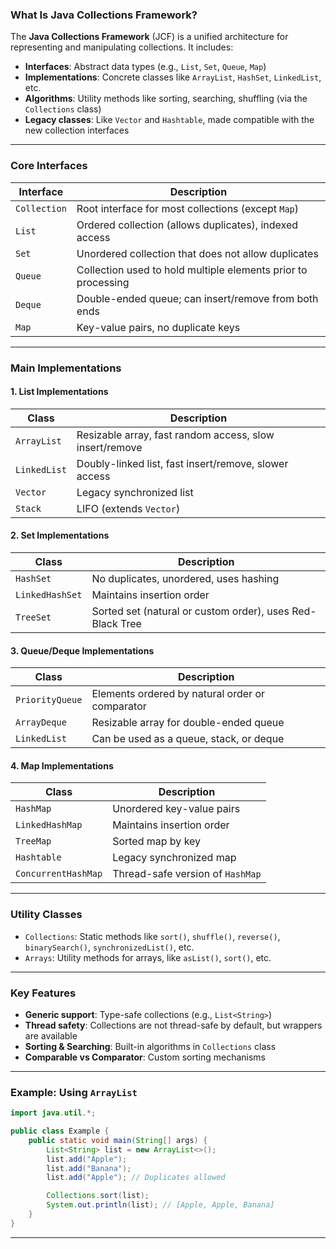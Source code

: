 ### What Is Java Collections Framework?

The **Java Collections Framework** (JCF) is a unified architecture for representing and manipulating collections. It includes:

- **Interfaces**: Abstract data types (e.g., `List`, `Set`, `Queue`, `Map`)
- **Implementations**: Concrete classes like `ArrayList`, `HashSet`, `LinkedList`, etc.
- **Algorithms**: Utility methods like sorting, searching, shuffling (via the `Collections` class)
- **Legacy classes**: Like `Vector` and `Hashtable`, made compatible with the new collection interfaces

---

### Core Interfaces

| Interface    | Description                                                   |
| ------------ | ------------------------------------------------------------- |
| `Collection` | Root interface for most collections (except `Map`)            |
| `List`       | Ordered collection (allows duplicates), indexed access        |
| `Set`        | Unordered collection that does not allow duplicates           |
| `Queue`      | Collection used to hold multiple elements prior to processing |
| `Deque`      | Double-ended queue; can insert/remove from both ends          |
| `Map`        | Key-value pairs, no duplicate keys                            |

---

### Main Implementations

#### 1. **List Implementations**

| Class        | Description                                             |
| ------------ | ------------------------------------------------------- |
| `ArrayList`  | Resizable array, fast random access, slow insert/remove |
| `LinkedList` | Doubly-linked list, fast insert/remove, slower access   |
| `Vector`     | Legacy synchronized list                                |
| `Stack`      | LIFO (extends `Vector`)                                 |

#### 2. **Set Implementations**

| Class           | Description                                               |
| --------------- | --------------------------------------------------------- |
| `HashSet`       | No duplicates, unordered, uses hashing                    |
| `LinkedHashSet` | Maintains insertion order                                 |
| `TreeSet`       | Sorted set (natural or custom order), uses Red-Black Tree |

#### 3. **Queue/Deque Implementations**

| Class           | Description                                     |
| --------------- | ----------------------------------------------- |
| `PriorityQueue` | Elements ordered by natural order or comparator |
| `ArrayDeque`    | Resizable array for double-ended queue          |
| `LinkedList`    | Can be used as a queue, stack, or deque         |

#### 4. **Map Implementations**

| Class               | Description                      |
| ------------------- | -------------------------------- |
| `HashMap`           | Unordered key-value pairs        |
| `LinkedHashMap`     | Maintains insertion order        |
| `TreeMap`           | Sorted map by key                |
| `Hashtable`         | Legacy synchronized map          |
| `ConcurrentHashMap` | Thread-safe version of `HashMap` |

---

### Utility Classes

- `Collections`: Static methods like `sort()`, `shuffle()`, `reverse()`, `binarySearch()`, `synchronizedList()`, etc.
- `Arrays`: Utility methods for arrays, like `asList()`, `sort()`, etc.

---

### Key Features

- **Generic support**: Type-safe collections (e.g., `List<String>`)
- **Thread safety**: Collections are not thread-safe by default, but wrappers are available
- **Sorting & Searching**: Built-in algorithms in `Collections` class
- **Comparable vs Comparator**: Custom sorting mechanisms

---

### Example: Using `ArrayList`

```java
import java.util.*;

public class Example {
    public static void main(String[] args) {
        List<String> list = new ArrayList<>();
        list.add("Apple");
        list.add("Banana");
        list.add("Apple"); // Duplicates allowed

        Collections.sort(list);
        System.out.println(list); // [Apple, Apple, Banana]
    }
}
```

---
